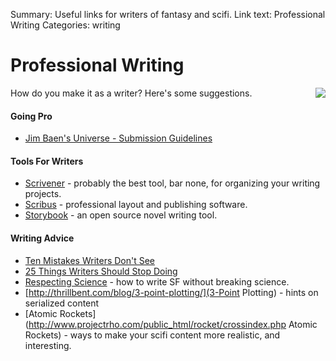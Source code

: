 Summary: Useful links for writers of fantasy and scifi.
Link text: Professional Writing
Categories: writing

# Professional Writing

<img src="/attachments/art/quill.png" align="right" class="hide-for-small" />

How do you make it as a writer? Here's some suggestions.

#### Going Pro

* [Jim Baen's Universe - Submission Guidelines](http://www.baensuniverse.com/subguide.html)

#### Tools For Writers

* [Scrivener](http://www.literatureandlatte.com/) - probably the best tool, bar none, for organizing your writing projects.
* [Scribus](http://www.scribus.net/canvas/Scribus) - professional layout and publishing software.
* [Storybook](http://www.novelist.ch/joomla/) - an open source novel writing tool.

#### Writing Advice

* [Ten Mistakes Writers Don't See](http://www.holtuncensored.com/hu/the-ten-mistakes/)
* [25 Things Writers Should Stop Doing](http://terribleminds.com/ramble/2012/01/03/25-things-writers-should-stop-doing/)
* [Respecting Science](http://www.projectrho.com/public_html/rocket/respectscience.php) - how to write SF without breaking science.
* [http://thrillbent.com/blog/3-point-plotting/](3-Point Plotting) - hints on serialized content
* [Atomic Rockets](http://www.projectrho.com/public_html/rocket/crossindex.php Atomic Rockets) - ways to make your scifi content more realistic, and interesting.
